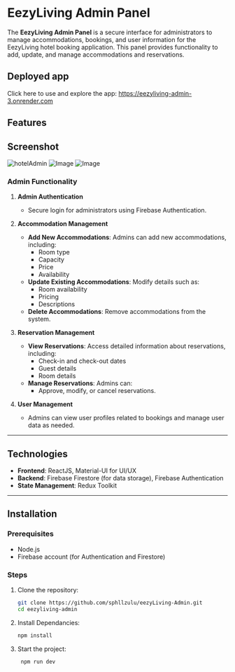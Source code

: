 # EezyLiving Admin Panel

The **EezyLiving Admin Panel** is a secure interface for administrators to manage accommodations, bookings, and user information for the EezyLiving hotel booking application. This panel provides functionality to add, update, and manage accommodations and reservations.

## Deployed app
Click here to use and explore the app: https://eezyliving-admin-3.onrender.com

## Features

## Screenshot
![hotelAdmin](https://github.com/user-attachments/assets/bee08c6f-0caa-4141-8573-45932c06e63d)
![Image](https://github.com/user-attachments/assets/ff4f5c89-1b6e-4057-9126-ba642bcaefc9)
![Image](https://github.com/user-attachments/assets/3a2ff0c4-c479-47f9-98c4-738c4947e169)


### Admin Functionality

1. **Admin Authentication**
   - Secure login for administrators using Firebase Authentication.

2. **Accommodation Management**
   - **Add New Accommodations**: Admins can add new accommodations, including:
     - Room type
     - Capacity
     - Price
     - Availability
   - **Update Existing Accommodations**: Modify details such as:
     - Room availability
     - Pricing
     - Descriptions
   - **Delete Accommodations**: Remove accommodations from the system.

3. **Reservation Management**
   - **View Reservations**: Access detailed information about reservations, including:
     - Check-in and check-out dates
     - Guest details
     - Room details
   - **Manage Reservations**: Admins can:
     - Approve, modify, or cancel reservations.

4. **User Management**
   - Admins can view user profiles related to bookings and manage user data as needed.

---

## Technologies

- **Frontend**: ReactJS, Material-UI for UI/UX
- **Backend**: Firebase Firestore (for data storage), Firebase Authentication
- **State Management**: Redux Toolkit

---

## Installation

### Prerequisites

- Node.js
- Firebase account (for Authentication and Firestore)

### Steps

1. Clone the repository:

   ```bash
   git clone https://github.com/sphllzulu/eezyLiving-Admin.git
   cd eezyliving-admin


2. Install Dependancies:

   ```bash
   npm install
   ```

3. Start the project:

   ```bash
    npm run dev     
   ```

